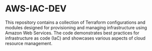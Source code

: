 # AWS-IAC-DEV
This repository contains a collection of Terraform configurations and modules designed for provisioning and managing infrastructure using Amazon Web Services. The code demonstrates best practices for infrastructure as code (IaC) and showcases various aspects of cloud resource management.

